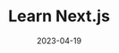 ---
title: "Learn Next.js"
date: 2023-04-19
draft: false
# description
description: "Learn Next.js"
weight: 5
---